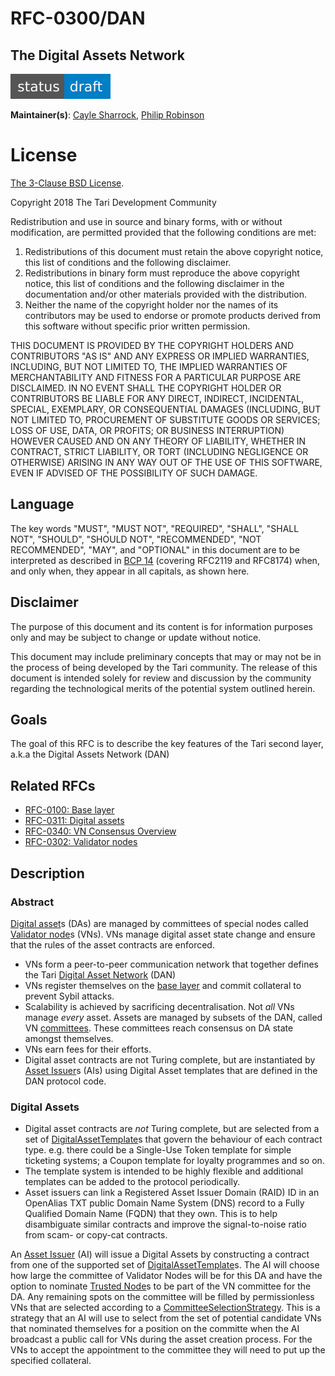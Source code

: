 # RFC-0300/DAN

## The Digital Assets Network

![status: draft](theme/images/status-draft.svg)

**Maintainer(s)**: [Cayle Sharrock](https://github.com/CjS77), [Philip Robinson](https://github.com/philipr-za)

# License

[ The 3-Clause BSD License](https://opensource.org/licenses/BSD-3-Clause).

Copyright 2018 The Tari Development Community

Redistribution and use in source and binary forms, with or without modification, are permitted provided that the
following conditions are met:

1. Redistributions of this document must retain the above copyright notice, this list of conditions and the following
   disclaimer.
2. Redistributions in binary form must reproduce the above copyright notice, this list of conditions and the following
   disclaimer in the documentation and/or other materials provided with the distribution.
3. Neither the name of the copyright holder nor the names of its contributors may be used to endorse or promote products
   derived from this software without specific prior written permission.

THIS DOCUMENT IS PROVIDED BY THE COPYRIGHT HOLDERS AND CONTRIBUTORS "AS IS" AND ANY EXPRESS OR IMPLIED WARRANTIES,
INCLUDING, BUT NOT LIMITED TO, THE IMPLIED WARRANTIES OF MERCHANTABILITY AND FITNESS FOR A PARTICULAR PURPOSE ARE
DISCLAIMED. IN NO EVENT SHALL THE COPYRIGHT HOLDER OR CONTRIBUTORS BE LIABLE FOR ANY DIRECT, INDIRECT, INCIDENTAL,
SPECIAL, EXEMPLARY, OR CONSEQUENTIAL DAMAGES (INCLUDING, BUT NOT LIMITED TO, PROCUREMENT OF SUBSTITUTE GOODS OR
SERVICES; LOSS OF USE, DATA, OR PROFITS; OR BUSINESS INTERRUPTION) HOWEVER CAUSED AND ON ANY THEORY OF LIABILITY,
WHETHER IN CONTRACT, STRICT LIABILITY, OR TORT (INCLUDING NEGLIGENCE OR OTHERWISE) ARISING IN ANY WAY OUT OF THE USE OF
THIS SOFTWARE, EVEN IF ADVISED OF THE POSSIBILITY OF SUCH DAMAGE.

## Language

The key words "MUST", "MUST NOT", "REQUIRED", "SHALL", "SHALL NOT", "SHOULD", "SHOULD NOT", "RECOMMENDED", 
"NOT RECOMMENDED", "MAY", and "OPTIONAL" in this document are to be interpreted as described in 
[BCP 14](https://tools.ietf.org/html/bcp14) (covering RFC2119 and RFC8174) when, and only when, they appear in all capitals, as 
shown here.
      
## Disclaimer

The purpose of this document and its content is for information purposes only and may be subject to change or update
without notice.

This document may include preliminary concepts that may or may not be in the process of being developed by the Tari
community. The release of this document is intended solely for review and discussion by the community regarding the
technological merits of the potential system outlined herein.

## Goals

The goal of this RFC is to describe the key features of the Tari second layer, a.k.a the Digital Assets Network (DAN)

## Related RFCs

* [RFC-0100: Base layer](RFC-0100_BaseLayer.md)
* [RFC-0311: Digital assets](RFC-0311_AssetTemplates.md)
* [RFC-0340: VN Consensus Overview](RFC-0340_VNConsensusOverview.md)
* [RFC-0302: Validator nodes](RFC-0302_ValidatorNodes.md)

## Description

### Abstract

[Digital asset]s (DAs) are managed by committees of special nodes called [Validator node]s (VNs). VNs manage digital asset state change and ensure
that the rules of the asset contracts are enforced.
* VNs form a peer-to-peer communication network that together defines the Tari [Digital Asset Network] (DAN)
* VNs register themselves on the [base layer] and commit collateral to prevent Sybil attacks.
* Scalability is achieved by sacrificing decentralisation. Not *all* VNs manage *every* asset. Assets are managed by
  subsets of the DAN, called VN [committees]. These committees reach consensus on DA state amongst themselves.
* VNs earn fees for their efforts.
* Digital asset contracts are not Turing complete, but are instantiated by [Asset Issuer]s (AIs) using Digital Asset templates that are defined
  in the DAN protocol code.

### Digital Assets

* Digital asset contracts are *not* Turing complete, but are selected from a set of [DigitalAssetTemplate]s that govern
  the behaviour of each contract type. e.g. there could be a Single-Use Token template for simple ticketing systems; a
  Coupon template for loyalty programmes and so on.
* The template system is intended to be highly flexible and additional templates can be added to the protocol periodically.
* Asset issuers can link a Registered Asset Issuer Domain (RAID) ID in an OpenAlias TXT public Domain Name System (DNS) 
  record to a Fully Qualified Domain Name (FQDN) that they own. This is to help disambiguate similar
  contracts and improve the signal-to-noise ratio from scam- or copy-cat contracts.

An [Asset Issuer] (AI) will issue a Digital Assets by constructing a contract from one of the supported set of [DigitalAssetTemplate]s. The AI will choose
how large the committee of Validator Nodes will be for this DA and have the option to nominate [Trusted Node]s to be part of the VN committee for the DA.
Any remaining spots on the committee will be filled by permissionless VNs that are selected according to a [CommitteeSelectionStrategy]. This is a strategy
that an AI will use to select from the set of potential candidate VNs that nominated themselves for a position on the committe when the AI broadcast a public call for VNs during the asset creation process. For the VNs to accept the appointment to the committee they will need to put up the specified collateral.

[asset issuer]: Glossary.md#asset-issuer
[base layer]: Glossary.md#base-layer
[digital asset]: Glossary.md#digital-asset
[committees]: Glossary.md#committee
[CommitteeSelectionStrategy]: Glossary.md#committeeselectionstrategy
[validator node]: Glossary.md#validator-node
[digital asset network]: Glossary.md#digital-asset-network
[trusted node]: Glossary.md#trusted-node
[DigitalAssetTemplate]: Glossary.md#digitalassettemplate
